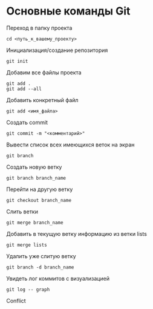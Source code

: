 # Основные команды Git

Переход в папку проекта

    cd <путь_к_вашему_проекту>

Инициализация/создание репозитория

    git init

Добавим все файлы проекта

    git add .
    git add --all

Добавить конкретный файл

    git add <имя_файла>

Создать commit

    git commit -m "<комментарий>"

Вывести список всех имеющихся веток на экран

    git branch

Создать новую ветку

    git branch branch_name

Перейти на другую ветку

    git checkout branch_name

Слить ветки

    git merge branch_name

Добавить в текущую ветку информацию из ветки lists

    git merge lists

Удалить уже слитую ветку

    git branch -d branch_name

Увидеть лог коммитов с визуализацией

    git log -- graph

Conflict